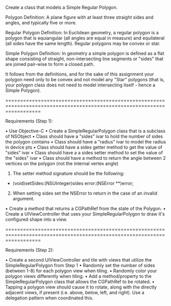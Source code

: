 
Create a class that models a Simple Regular Polygon.

Polygon Definition:
A plane figure with at least three straight sides and angles, and typically five or more.

Regular Polygon Definition:
In Euclidean geometry, a regular polygon is a polygon that is equiangular
(all angles are equal in measure) and equilateral (all sides have the same length).
Regular polygons may be convex or star.

Simple Polygon Definition:
In geometry a simple polygon is defined as a flat shape consisting of straight,
non-intersecting line segments or "sides" that are joined pair-wise to form a closed path.

It follows from the definitions, and for the sake of this assignment your polygon need only
to be convex and not model any "Star" polygons (that is, your polygon class does not need
to model intersecting itself - hence a Simple Polygon).


========================================================================================================================

Requirements (Step 1):

• Use Objective-C
• Create a SimpleRegularPolygon class that is a subclass of NSObject
• Class should have a "sides" ivar to hold the number of sides the polygon contains
• Class should have a "radius" ivar to model the radius in device pts
• Class should have a sides getter method to get the value of "sides" ivar
• Class should have a a sides setter method to set the value of the "sides" ivar
• Class should have a method to return the angle between 2 vertices on the polygon (not the internal vertex angle)

1. The setter method signature should be the following:
- (void)setSides:(NSUInteger)sides error:(NSError **)error;

2. When setting sides set the NSError to return in the case of an invalid argument.

• Create a method that returns a CGPathRef from the state of the Polygon.
• Create a UIViewController that uses your SimpleRegularPolygon to draw it's configured shape into a view. 



========================================================================================================================

Requirements (Step 2):

• Create a second UIViewController and tile with views that utilize the SimpleRegularPolygon from Step 1
• Randomly set the number of sides (between 1-8) for each polygon view when tiling.
• Randomly color your polygon views differently when tiling.
• Add a method/property to the SimpleRegularPolygon class that allows the CGPathRef to be rotated.
• Tapping a polygon view should cause it to rotate, along with the directly adjacent views, if present (i.e. above, below, left, and right). Use a delegation pattern when coordinated this.



